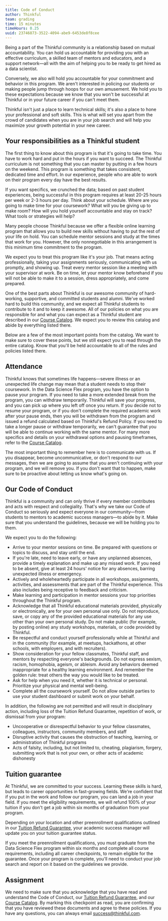 ```yaml
---
title: Code of Conduct
author: Thinkful
team: grading
time: 15 minutes
timeHours: 0.25
uuid: 23746873-3522-4094-abe9-6453de8f8cee
---
```


Being a part of the Thinkful community is a relationship based on mutual accountability. You can hold us accountable for providing you with an effective curriculum, a skilled team of mentors and educators, and a support network—all with the aim of helping you to be ready to get hired as a data scientist.

Conversely, we also will hold you accountable for your commitment and behavior in this program. We aren't interested in policing our students or making people jump through hoops for our own amusement. We hold you to these expectations because we know that you won't be successful at Thinkful or in your future career if you can't meet them.

Thinkful isn't just a place to learn technical skills; it's also a place to hone your professional and soft skills. This is what will set you apart from the crowd of candidates when you are in your job search and will help you maximize your growth potential in your new career.

## Your responsibilities as a Thinkful student

The first thing to know about this program is that it's going to take time. You have to work hard and put in the hours if you want to succeed. The Thinkful curriculum is not something that you can master by putting in a few hours on the weekend. This program is something that takes consistent, dedicated time and effort. In our experience, people who are able to work on their program every day have the best results.

If you want specifics, we crunched the data; based on past student experiences, being successful in this program requires at least 20-25 hours per week or 2-3 hours per day. Think about your schedule. Where are you going to make time for your coursework? What will you be giving up to make room? How will you hold yourself accountable and stay on track? What tools or strategies will help?

Many people choose Thinkful because we offer a flexible online learning program that allows you to build new skills without having to put the rest of your life on hold. You can schedule mentor sessions and study at the times that work for you. However, the only nonnegotiable in this arrangement is this minimum time commitment to the program.

We expect you to treat this program like it's your job. That means acting professionally, taking your assignments seriously, communicating with us promptly, and showing up. Treat every mentor session like a meeting with your supervisor at work. Be on time, let your mentor know beforehand if you will not be able to make it to a session, dress appropriately, and come prepared.

One of the best parts about Thinkful is our awesome community of hard-working, supportive, and committed students and alumni. We've worked hard to build this community, and we expect all Thinkful students to contribute to it and to keep it awesome. All of our policies on what you are responsible for and what you can expect as a Thinkful student are described in our [Course Catalog](https://www.thinkful.com/course-catalog/). We expect you to review this catalog and abide by everything listed there.

Below are a few of the most important points from the catalog. We want to make sure to cover these points, but we still expect you to read through the entire catalog. Know that you'll be held accountable to all of the rules and policies listed there.

## Attendance

Thinkful knows that sometimes life happens—severe illness or an unexpected life change may mean that a student needs to stop their coursework. In the Data Science Flex program, you have the option to pause your program. If you need to take a more extended break from the program, you can withdraw temporarily. Thinkful will save your progress, and you can pick up where you left off once you return. If you decide not to resume your program, or if you don't complete the required academic work after your pause ends, then you will be withdrawn from the program and issued a refund calculated based on Thinkful's Refund Policy. If you need to take a longer pause or withdraw temporarily, we can't guarantee that you will be able to continue working with the same mentor. For many more specifics and details on your withdrawal options and pausing timeframes, refer to the [Course Catalog](https://getstarted.thinkful.com/regulatory-information).

The most important thing to remember here is to communicate with us. If you disappear, become uncommunicative, or don't respond to our messages, then we are going to assume that you aren't continuing with your program, and we will remove you. If you don't want that to happen, make sure to be proactive about letting us know what's going on.

## Our Code of Conduct

Thinkful is a community and can only thrive if every member contributes and acts with respect and collegiality. That's why we take our Code of Conduct so seriously and expect everyone in our community—from students to mentors to academic success managers—to abide by it. Make sure that you understand the guidelines, because we will be holding you to them.

We expect you to do the following:
- Arrive to your mentor sessions on time. Be prepared with questions or topics to discuss, and stay until the end.
- If you're late, need to leave early, or have any unplanned absences, provide a timely explanation and make up any missed work. If you need to be absent, give at least 24 hours' notice for any absences, barring unexpected illness or emergency.
- Actively and wholeheartedly participate in all workshops, assignments, activities, and assessments that are part of the Thinkful experience. This also includes being receptive to feedback and criticism.
- Make learning and participation in mentor sessions your top priorities throughout the Thinkful program.
- Acknowledge that all Thinkful educational materials provided, physically or electronically, are for your own personal use only. Do not reproduce, save, or copy any of the provided educational materials for any use other than your own personal study. Do not make public (for example, by posting online) any study workshops, materials, or code provided by Thinkful.
- Be respectful and conduct yourself professionally while at Thinkful and in the community (for example, at meetups, hackathons, at other schools, with employers, and with recruiters).
- Show consideration for your fellow classmates, Thinkful staff, and mentors by respecting everyone's backgrounds. Do not express sexism, racism, homophobia, ageism, or ableism. Avoid any behaviors deemed inappropriate for a healthy learning environment. And remember the golden rule: treat others the way you would like to be treated.
- Ask for help when you need it, whether it is technical or personal. Prioritize your physical and mental well-being.
- Complete all the coursework yourself. Do not allow outside parties to use your student dashboard or submit work on your behalf.

In addition, the following are not permitted and will result in disciplinary action, including loss of the Tuition Refund Guarantee, repetition of work, or dismissal from your program:
- Uncooperative or disrespectful behavior to your fellow classmates, colleagues, instructors, community members, and staff
- Disruptive activity that causes the obstruction of teaching, learning, or administration of Thinkful programs
- Acts of falsity, including, but not limited to, cheating, plagiarism, forgery, submitting work that is not your own, or other acts of academic dishonesty

## Tuition guarantee

At Thinkful, we are committed to your success. Learning these skills is hard, but leads to career opportunities in fast-growing fields. We're confident that if you put in the work and follow our program, you can land a job in your field. If you meet the eligibility requirements, we will refund 100% of your tuition if you don't get a job within six months of graduation from your program.

Depending on your location and other preenrollment qualifications outlined in our [Tuition Refund Guarantee](https://tf-assets-prod.s3.amazonaws.com/shoebill/PDFs/thinkful-job-guarantee.pdf), your academic success manager will update you on your tuition guarantee status.

If you meet the preenrollment qualifications, you must graduate from the Data Science Flex program within six months and complete all course requirements, including all career checkpoints, to remain eligible for the guarantee. Once your program is complete, you'll need to conduct your job search and report on it based on the guidelines we provide.

## Assignment

We need to make sure that you acknowledge that you have read and understand the Code of Conduct, our [Tuition Refund Guarantee](https://tf-assets-prod.s3.amazonaws.com/shoebill/PDFs/thinkful-job-guarantee.pdf), and our [Course Catalog](https://www.thinkful.com/course-catalog/). By marking this checkpoint as read, you are confirming that you have reviewed these documents and agree to these policies. If you have any questions, you can always email success@thinkful.com.
